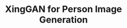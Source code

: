 ---
title: "XingGAN for Person Image Generation"
img_path: "3dgnn.png"
pdf_url: "https://arxiv.org/pdf/2007.09278.pdf"
code_url: "https://sirjamie.github.com"
year: 2020
category: "vision"
author_list: "Hao Tang, Song Bai, Li Zhang, Philip H.S. Torr, Nicu Sebe"
grant: ""
pub_in: "European Conference on Computer Vision 2020"
---
